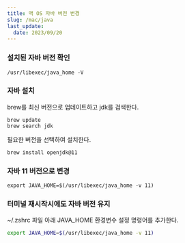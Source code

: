 ```yaml
---
title: 맥 OS 자바 버전 변경
slug: /mac/java
last_update:
  date: 2023/09/20
---
```


### 설치된 자바 버전 확인

```
/usr/libexec/java_home -V
```

### 자바 설치

brew를 최신 버전으로 업데이트하고 jdk를 검색한다.  

```
brew update
brew search jdk
```

필요한 버전을 선택하여 설치한다.

```
brew install openjdk@11
```

### 자바 11 버전으로 변경

```
export JAVA_HOME=$(/usr/libexec/java_home -v 11)
```

### 터미널 재시작시에도 자바 버전 유지

~/.zshrc 파일 아래 JAVA_HOME 환경변수 설정 명령어를 추가한다.  

```sh title=~/.zshrc
export JAVA_HOME=$(/usr/libexec/java_home -v 11)
```